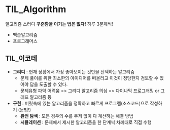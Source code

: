 # TIL_Algorithm

알고리즘 스터디
**꾸준함을 이기는 법은 없다!**
하루 3문제씩!

- 백준알고리즘
- 프로그래머스

## TIL_이코테

* **그리디** : 현재 상황에서 가장 좋아보이는 것만을 선택하는 알고리즘
    * 문제 풀이를 위한 최소한의 아이디어를 떠올리고 이것이 정당한지 검토할 수 있어야 답을 도출할 수 있다.
    * 문제유형 파악 어려움 => 그리디 알고리즘 의심 => 다이나믹 프로그래밍 or 그래프 알고리즘 등
* **구현** : 머릿속에 있는 알고리즘을 정확하고 빠르게 프로그램(소스코드)으로 작성하기 (문법!)
    * **완전 탐색** : 모든 경우의 수를 주저 없이 다 계산하는 해결 방법
    * **시뮬레이션** : 문제에서 제시한 알고리즘을 한 단계씩 차례대로 직접 수행